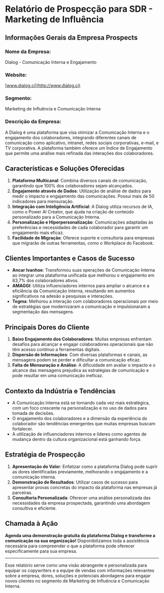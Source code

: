 # Relatório de Prospecção para SDR - Marketing de Influência

## Informações Gerais da Empresa Prospects

### Nome da Empresa:
Dialog - Comunicação Interna e Engajamento

### Website:
[www.dialog.ci](http://www.dialog.ci)

### Segmento:
Marketing de Influência e Comunicação Interna

### Descrição da Empresa:
A Dialog é uma plataforma que visa otimizar a Comunicação Interna e o engajamento dos colaboradores, integrando diferentes canais de comunicação como aplicativo, intranet, redes sociais corporativas, e-mail, e TV corporativa. A plataforma também oferece um Índice de Engajamento que permite uma análise mais refinada das interações dos colaboradores.

## Características e Soluções Oferecidas

1. **Plataforma Multicanal**: Combina diversos canais de comunicação, garantindo que 100% dos colaboradores sejam alcançados.
2. **Engajamento através de Dados**: Utilização de análise de dados para medir o impacto e engajamento das comunicações. Possui mais de 50 indicadores para mensuração.
3. **Integração com Inteligência Artificial**: A Dialog utiliza recursos de IA, como o Power AI Creator, que ajuda na criação de conteúdo personalizado para a Comunicação Interna.
4. **Personalização e Hiperpersonalização**: Comunicações adaptadas às preferências e necessidades de cada colaborador para garantir um engajamento mais eficaz.
5. **Facilidade de Migração**: Oferece suporte e consultoria para empresas que migrarão de outras ferramentas, como o Workplace do Facebook. 

## Clientes Importantes e Casos de Sucesso
- **Ancar Ivanhoe**: Transformou suas operações de Comunicação Interna ao integrar uma plataforma unificada que melhorou o engajamento em 83,7% dos colaboradores ativos.
- **AMAGGI**: Utiliza influenciadores internos para ampliar o alcance e a eficiência da Comunicação Interna, resultando em aumentos significativos na adesão a pesquisas e interações.
- **Tegma**: Melhorou a interação com colaboradores operacionais por meio de estratégias que modernizaram a comunicação e impulsionaram a segmentação das mensagens.

## Principais Dores do Cliente

1. **Baixo Engajamento dos Colaboradores**: Muitas empresas enfrentam desafios para alcançar e engajar colaboradores operacionais que não têm acesso contínuo a ferramentas digitais.
2. **Dispersão de Informações**: Com diversas plataformas e canais, as mensagens podem se perder e dificultar a comunicação eficaz.
3. **Falta de Mensuração e Análise**: A dificuldade em avaliar o impacto e o alcance das mensagens prejudica as estratégias de comunicação e pode resultar em uma comunicação ineficaz.

## Contexto da Indústria e Tendências
- A Comunicação Interna está se tornando cada vez mais estratégica, com um foco crescente na personalização e no uso de dados para tomada de decisões.
- O engajamento dos colaboradores e a dimensão da experiência do colaborador são tendências emergentes que muitas empresas buscam fortalecer.
- A utilização de influenciadores internos e líderes como agentes de mudança dentro da cultura organizacional está ganhando força.

## Estratégia de Prospecção
1. **Apresentação do Valor**: Enfatizar como a plataforma Dialog pode suprir as dores identificadas previamente, melhorando o engajamento e a comunicação interna.
2. **Demonstração de Resultados**: Utilizar casos de sucesso para apresentar provas concretas do impacto da plataforma nas empresas já parceiras.
3. **Consultoria Personalizada**: Oferecer uma análise personalizada das necessidades da empresa prospectada, garantindo uma abordagem consultiva e eficiente.

## Chamada à Ação
**Agenda uma demonstração gratuita da plataforma Dialog e transforme a comunicação na sua organização!** Disponibilizamos toda a assistência necessária para compreender o que a plataforma pode oferecer especificamente para sua empresa. 

---

Esse relatório serve como uma visão abrangente e personalizada para equipar os copywriters e a equipe de vendas com informações relevantes sobre a empresa, dores, soluções e potenciais abordagens para engajar novos clientes no segmento de Marketing de Influência e Comunicação Interna.